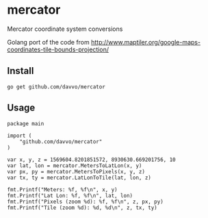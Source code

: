 # mercator
Mercator coordinate system conversions

Golang port of the code from http://www.maptiler.org/google-maps-coordinates-tile-bounds-projection/

## Install
```
go get github.com/davvo/mercator
```

## Usage
```
package main

import (
	"github.com/davvo/mercator"
)

var x, y, z = 1569604.8201851572, 8930630.669201756, 10
var lat, lon = mercator.MetersToLatLon(x, y)
var px, py = mercator.MetersToPixels(x, y, z)
var tx, ty = mercator.LatLonToTile(lat, lon, z)

fmt.Printf("Meters: %f, %f\n", x, y)
fmt.Printf("Lat Lon: %f, %f\n", lat, lon)
fmt.Printf("Pixels (zoom %d): %f, %f\n", z, px, py)
fmt.Printf("Tile (zoom %d): %d, %d\n", z, tx, ty)
```

